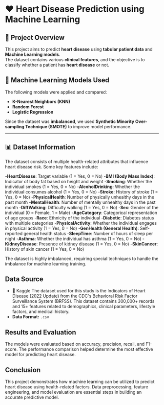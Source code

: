 # ❤️ Heart Disease Prediction using Machine Learning

## 🏥 Project Overview
This project aims to predict **heart disease** using **tabular patient data** and **Machine Learning models**.  
The dataset contains various **clinical features**, and the objective is to classify whether a patient has **heart disease** or not.

## 🔬 Machine Learning Models Used
The following models were applied and compared:
- **K-Nearest Neighbors (KNN)**
- **Random Forest**
- **Logistic Regression**

Since the dataset was **imbalanced**, we used **Synthetic Minority Over-sampling Technique (SMOTE)** to improve model performance.

---

## 📊 Dataset Information
The dataset consists of multiple health-related attributes that influence heart disease risk. Some key features include:

-**HeartDisease**: Target variable (1 = Yes, 0 = No) 
-**BMI (Body Mass Index)**: Indicator of body fat based on height and weight
-**Smoking**: Whether the individual smokes (1 = Yes, 0 = No)
-**AlcoholDrinking**: Whether the individual consumes alcohol (1 = Yes, 0 = No)
-**Stroke**: History of stroke (1 = Yes, 0 = No)
-**PhysicalHealth**: Number of physically unhealthy days in the past month
-**MentalHealth**: Number of mentally unhealthy days in the past month
-**DiffWalking**: Difficulty walking (1 = Yes, 0 = No)
-**Sex**: Gender of the individual (0 = Female, 1 = Male)
-**AgeCategory**: Categorical representation of age groups
-**Race**: Ethnicity of the individual
-**Diabetic**: Diabetes status with multiple categories
-**PhysicalActivity**: Whether the individual engages in physical activity (1 = Yes, 0 = No)
-**GenHealth (General Health)**: Self-reported general health status
-**SleepTime**: Number of hours of sleep per night
-**Asthma**: Whether the individual has asthma (1 = Yes, 0 = No)
-**KidneyDisease**: Presence of kidney disease (1 = Yes, 0 = No)
-**SkinCancer**: History of skin cancer (1 = Yes, 0 = No)

The dataset is highly imbalanced, requiring special techniques to handle the imbalance for machine learning training.
## Data Source
- 📁 Kaggle
  The dataset used for this study is the Indicators of Heart Disease (2022 Update) from the CDC's Behavioral Risk Factor Surveillance System (BRFSS). This dataset contains 
  300,000+ records and 15+ features related to demographics, clinical parameters, lifestyle factors, and medical history.
- **Data Format:** `.csv`

## Results and Evaluation
The models were evaluated based on accuracy, precision, recall, and F1-score. The performance comparison helped determine the most effective model for predicting heart disease.

## Conclusion
This project demonstrates how machine learning can be utilized to predict heart disease using health-related factors. Data preprocessing, feature engineering, and model evaluation are essential steps in building an accurate predictive model.
